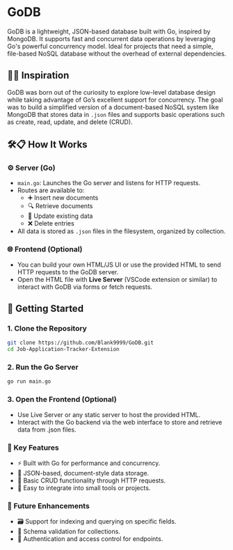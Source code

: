 # GoDB

GoDB is a lightweight, JSON-based database built with Go, inspired by MongoDB. It supports fast and concurrent data operations by leveraging Go's powerful concurrency model. Ideal for projects that need a simple, file-based NoSQL database without the overhead of external dependencies.

## 🌟💡 Inspiration

GoDB was born out of the curiosity to explore low-level database design while taking advantage of Go’s excellent support for concurrency. The goal was to build a simplified version of a document-based NoSQL system like MongoDB that stores data in `.json` files and supports basic operations such as create, read, update, and delete (CRUD).

## 🛠️📋 How It Works

### ⚙️ Server (Go)

- `main.go`: Launches the Go server and listens for HTTP requests.
- Routes are available to:
  - ➕ Insert new documents
  - 🔍 Retrieve documents
  - 📝 Update existing data
  - ❌ Delete entries
- All data is stored as `.json` files in the filesystem, organized by collection.

### 🌐 Frontend (Optional)

- You can build your own HTML/JS UI or use the provided HTML to send HTTP requests to the GoDB server.
- Open the HTML file with **Live Server** (VSCode extension or similar) to interact with GoDB via forms or fetch requests.

## 🚀 Getting Started

### 1. Clone the Repository

```bash
git clone https://github.com/Blank9999/GoDB.git
cd Job-Application-Tracker-Extension
```

### 2. Run the Go Server

```bash
go run main.go
```
### 3. Open the Frontend (Optional)

- Use Live Server or any static server to host the provided HTML.
- Interact with the Go backend via the web interface to store and retrieve data from .json files.

### 🧠 Key Features

- ⚡ Built with Go for performance and concurrency.
- 💾 JSON-based, document-style data storage.
- 🔄 Basic CRUD functionality through HTTP requests.
- 🧩 Easy to integrate into small tools or projects.

### 🔮 Future Enhancements

- 🗃️ Support for indexing and querying on specific fields.
- 🧩 Schema validation for collections.
- 🔐 Authentication and access control for endpoints.
